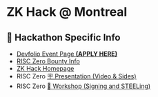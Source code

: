 # ZK Hack @ Montreal

## 📝 Hackathon Specific Info

- <a target="_blank" href="https://zk-hack-montreal.devfolio.co/">Devfolio Event Page <strong>(APPLY HERE)</strong></a>
- <a target="_blank" href="https://zk-hack-montreal.devfolio.co/prizes?partner=RISC+Zero">RISC Zero Bounty Info</a>
- <a target="_blank" href="https://zkhack.dev/">ZK Hack Homepage</a>
- RISC Zero [🪧 Presentation (Video & Sides)](./presentation.md)
- RISC Zero [👷 Workshop (Signing and STEELing)](./workshop.md)
